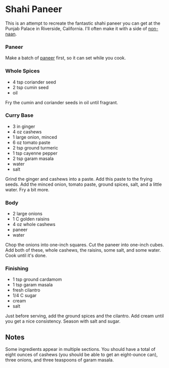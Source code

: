 # Shahi Paneer

This  is an attempt  to recreate  the fantastic  shahi paneer you can get at the
Punjab Palace  in  Riverside,  California.  I'll often  make  it  with a side of
[non-naan][2].


### Paneer

Make a batch of [paneer][1] first, so it can set while you cook.


### Whole Spices

- 4 tsp coriander seed
- 2 tsp cumin seed
- oil

Fry the cumin and coriander seeds in oil until fragrant.


### Curry Base

- 3 in ginger
- 4 oz cashews
- 1 large onion, minced
- 6 oz tomato paste
- 2 tsp ground turmeric
- 1 tsp cayenne pepper
- 2 tsp garam masala
- water
- salt

Grind the ginger and cashews into a paste.  Add this paste  to the frying seeds.
Add the minced onion, tomato paste, ground spices, salt, and a little water. Fry
a bit more.


### Body

- 2 large onions
- 1 C golden raisins
- 4 oz whole cashews
- paneer
- water

Chop the onions into one-inch squares.  Cut the paneer into one-inch cubes.  Add
both of these, whole cashews, the raisins, some salt, and some water. Cook until
it's done.


### Finishing

- 1 tsp ground cardamom
- 1 tsp garam masala
- fresh cilantro
- 1/4 C sugar
- cream
- salt

Just before serving, add the ground spices and the cilantro. Add cream until you
get a nice consistency.  Season with salt and sugar.


## Notes

Some  ingredients appear in multiple sections.  You should have a total of eight
ounces of cashews (you should be able to get an eight-ounce can),  three onions,
and three teaspoons of garam masala.


[1]: Paneer.md "Paneer Recipe"
[2]: Non-Naan.md "Non-Naan Recipe"

